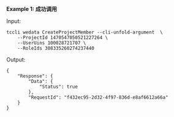 **Example 1: 成功调用**



Input: 

```
tccli wedata CreateProjectMember --cli-unfold-argument  \
    --ProjectId 1470547050521227264 \
    --UserUins 100028721707 \
    --RoleIds 308335260274237440
```

Output: 
```
{
    "Response": {
        "Data": {
            "Status": true
        },
        "RequestId": "f432ec95-2d32-4f97-836d-e8af6612a66a"
    }
}
```

